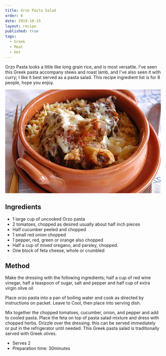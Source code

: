 ```yaml
---
title: Orzo Pasta Salad
order: 6
date: 2019-10-19
layout: recipe
published: true
tags:
  - Greek
  - Meat
  - Hot
---
```

Orzo Pasta looks a little like long grain rice, and is most versatile. I've seen this Greek pasta accompany stews and roast lamb, and I've also seen it with curry; I like it best served as a pasta salad. This recipe ingredient list is for 8 people, hope you enjoy.

![Pasta in a bowl](../uploads/youvetsi.jpg)

## Ingredients

* 1 large cup of uncooked Orzo pasta
* 2 tomatoes, chopped as desired usually about half inch pieces
* Half cucumber peeled and chopped
* 1 small red onion chopped
* 1 pepper, red, green or orange also chopped
* Half a cup of mixed oregano, and parsley, chopped.
* One block of feta cheese, whole or crumbled

## Method

Make the dressing with the following ingredients; half a cup of red wine vinegar, half a teaspoon of sugar,
salt and pepper and half cup of extra virgin olive oil

Place orzo pasta into a pan of boiling water and cook as directed by instructions on packet.
Leave to Cool, then place into serving dish.

Mix together the chopped tomatoes, cucumber, onion, and pepper and add to cooled pasta.
Place the feta on top of pasta salad mixture and dress with chopped herbs.
Drizzle over the dressing. this can be served immediately or put in the refrigerator until needed. This Greek pasta salad is traditionally served with Greek olives. 

* Serves 2
* Preparation time: 30minutes